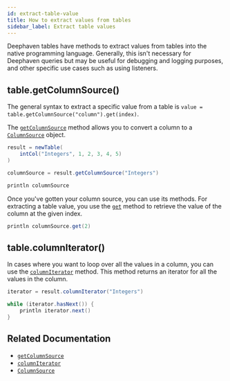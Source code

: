 ```yaml
---
id: extract-table-value
title: How to extract values from tables
sidebar_label: Extract table values
---
```


Deephaven tables have methods to extract values from tables into the native programming language. Generally, this isn't necessary for Deephaven queries but may be useful for debugging and logging purposes, and other specific use cases such as using listeners.

## table.getColumnSource()

The general syntax to extract a specific value from a table is `value = table.getColumnSource("column").get(index)`.

The [`getColumnSource`](<https://deephaven.io/core/javadoc/io/deephaven/engine/table/Table.html#getColumnSource(java.lang.String)>) method allows you to convert a column to a [`ColumnSource`](https://deephaven.io/core/javadoc/io/deephaven/engine/table/ColumnSource.html) object.

```groovy order=null test-set=1
result = newTable(
    intCol("Integers", 1, 2, 3, 4, 5)
)

columnSource = result.getColumnSource("Integers")

println columnSource
```

Once you've gotten your column source, you can use its methods. For extracting a table value, you use the [`get`](<https://deephaven.io/core/javadoc/io/deephaven/engine/table/ElementSource.html#get(long)>) method to retrieve the value of the column at the given index.

```groovy order=null test-set=1
println columnSource.get(2)
```

## table.columnIterator()

In cases where you want to loop over all the values in a column, you can use the [`columnIterator`](<https://deephaven.io/core/javadoc/io/deephaven/engine/table/Table.html#columnIterator(java.lang.String)>) method. This method returns an iterator for all the values in the column.

```groovy order=null test-set=1
iterator = result.columnIterator("Integers")

while (iterator.hasNext()) {
    println iterator.next()
}
```

## Related Documentation

- [`getColumnSource`](<https://deephaven.io/core/javadoc/io/deephaven/engine/table/Table.html#getColumnSource(java.lang.String)>)
- [`columnIterator`](<https://deephaven.io/core/javadoc/io/deephaven/engine/table/Table.html#columnIterator(java.lang.String)>)
- [`ColumnSource`](https://deephaven.io/core/javadoc/io/deephaven/engine/table/ColumnSource.html)
